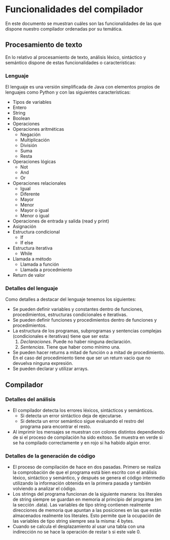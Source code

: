 # Funcionalidades del compilador

En este documento se muestran cuáles son las funcionalidades de las que dispone nuestro compilador ordenadas por su temática.

## Procesamiento de texto

En lo relativo al procesamiento de texto, análisis léxico, sintáctico y semántico dispone de estas funcionalidades o características:

### Lenguaje

El lenguaje es una versión simplificada de Java con elementos propios de lenguajes como Python y con las siguientes características:
- Tipos de variables
- Entero
- String
- Boolean
- Operaciones
- Operaciones aritméticas
    - Negación
    - Multiplicación
    - División
    - Suma
    - Resta
- Operaciones lógicas
    - Not
    - And
    - Or
- Operaciones relacionales
    - Igual
    - Diferente
    - Mayor
    - Menor
    - Mayor o igual
    - Menor o igual
- Operaciones de entrada y salida (read y print)
- Asignación
- Estructura condicional
    - If
    - If else
- Estructura iterativa
    - While
- Llamada a método
    - Llamada a función
    - Llamada a procedmiento
- Return de valor

### Detalles del lenguaje

Como detalles a destacar del lenguaje tenemos los siguientes:

- Se pueden definir variables y constantes dentro de funciones, procedimientos, estructuras condicionales e iterativas.
- Se pueden definir funciones y procedimientos dentro de funciones y procedimientos.
- La estructura de los programas, subprogramas y sentencias complejas (condicionales e iterativas) tiene que ser esta:
  1. *Declaraciones*. Puede no haber ninguna declaración.
  2. *Sentencias*. Tiene que haber como mínimo una.
- Se pueden hacer returns a mitad de función o a mitad de procedimiento. En el caso del procedimiento tiene que ser un return vacío que no devuelva ninguna expresión.
- Se pueden declarar y utilizar arrays.
## Compilador

### Detalles del análisis

- El compilador detecta los errores léxicos, sintácticos y semánticos. 
  - Si detecta un error sintáctico deja de ejecutarse.
  - Si detecta un error semántico sigue evaluando el restro del programa para encontrar el resto.
- Al imprimir los mensajes se muestran con colores distintos dependiendo de si el proceso de compilación ha sido exitoso. Se muestra en verde si se ha compilado correctamente y en rojo si ha habido algún error.

### Detalles de la generación de código

- El proceso de compilación de hace en dos pasadas. Primero se realiza la comprobación de que el programa está bien escrito con el análisis léxico, sintáctico y semántico, y después se genera el código intermedio utilizando la información obtenida en la primera pasada y también volviendo a analizar el código.
- Los strings del programa funcionan de la siguiente manera: los literales de string siempre se guardan en memoria al principio del programa (en la sección .data). Las variables de tipo string contienen realmente direcciones de memoria que apuntan a las posiciones en las que están almacenados realmente los literales. Esto permite que la ocupación de las variables de tipo string siempre sea la misma: 4 bytes.
- Cuando se calcula el desplazamiento al usar una tabla con una indirección no se hace la operación de restar `b` si este vale 0.